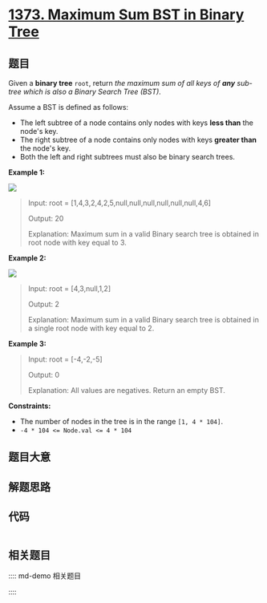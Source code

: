 # [1373. Maximum Sum BST in Binary Tree](https://leetcode.com/problems/maximum-sum-bst-in-binary-tree)

## 题目

Given a **binary tree** `root`, return _the maximum sum of all keys of **any**
sub-tree which is also a Binary Search Tree (BST)_.

Assume a BST is defined as follows:

  * The left subtree of a node contains only nodes with keys **less than** the node's key.
  * The right subtree of a node contains only nodes with keys **greater than** the node's key.
  * Both the left and right subtrees must also be binary search trees.



**Example 1:**

![](https://assets.leetcode.com/uploads/2020/01/30/sample_1_1709.png)

> Input: root = [1,4,3,2,4,2,5,null,null,null,null,null,null,4,6]
> 
> Output: 20
> 
> Explanation: Maximum sum in a valid Binary search tree is obtained in root node with key equal to 3.

**Example 2:**

![](https://assets.leetcode.com/uploads/2020/01/30/sample_2_1709.png)

> Input: root = [4,3,null,1,2]
> 
> Output: 2
> 
> Explanation: Maximum sum in a valid Binary search tree is obtained in a single root node with key equal to 2.

**Example 3:**

> Input: root = [-4,-2,-5]
> 
> Output: 0
> 
> Explanation: All values are negatives. Return an empty BST.

**Constraints:**

  * The number of nodes in the tree is in the range `[1, 4 * 104]`.
  * `-4 * 104 <= Node.val <= 4 * 104`


## 题目大意

## 解题思路

## 代码

```javascript

```

## 相关题目

:::: md-demo 相关题目

::::
